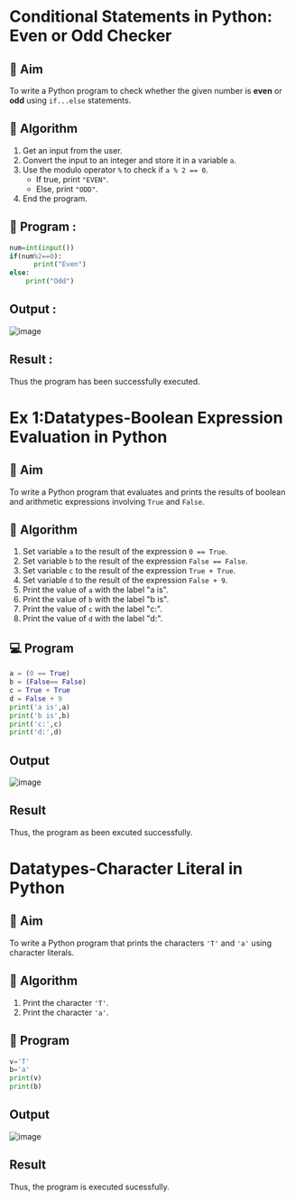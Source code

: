 # Conditional Statements in Python: Even or Odd Checker

## 🎯 Aim
To write a Python program to check whether the given number is **even** or **odd** using `if...else` statements.

## 🧠 Algorithm
1. Get an input from the user.
2. Convert the input to an integer and store it in a variable `a`.
3. Use the modulo operator `%` to check if `a % 2 == 0`.
   - If true, print `"EVEN"`.
   - Else, print `"ODD"`.
4. End the program.

## 🧾 Program :
```python
num=int(input())
if(num%2==0):
      print("Even")
else:
    print("Odd")
```

## Output :
![image](https://github.com/user-attachments/assets/e07d3200-944b-44cb-b289-fa772851ed0c)


## Result :
Thus the program has been successfully executed.



# Ex 1:Datatypes-Boolean Expression Evaluation in Python

## 🎯 Aim
To write a Python program that evaluates and prints the results of boolean and arithmetic expressions involving `True` and `False`.

## 🧠 Algorithm
1. Set variable `a` to the result of the expression `0 == True`.
2. Set variable `b` to the result of the expression `False == False`.
3. Set variable `c` to the result of the expression `True + True`.
4. Set variable `d` to the result of the expression `False + 9`.
5. Print the value of `a` with the label "a is".
6. Print the value of `b` with the label "b is".
7. Print the value of `c` with the label "c:".
8. Print the value of `d` with the label "d:".

## 💻 Program
```python
a = (0 == True)
b = (False== False)
c = True + True
d = False + 9
print('a is',a)
print('b is',b)
print('c:',c)
print('d:',d)
```

## Output
![image](https://github.com/user-attachments/assets/a955e47e-ccbe-4da9-960b-08017550c88c)

## Result
Thus, the program as been excuted successfully.



# Datatypes-Character Literal in Python

## 🎯 Aim
To write a Python program that prints the characters `'T'` and `'a'` using character literals.

## 🧠 Algorithm
1. Print the character `'T'`.
2. Print the character `'a'`.

## 🧾 Program
```python
v='T'
b='a'
print(v)
print(b)
```

## Output
![image](https://github.com/user-attachments/assets/2bde6e65-a6dd-423f-b90c-9afa6d5db70d)


## Result
Thus, the program is executed sucessfully.

